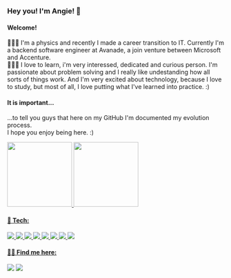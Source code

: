 ### Hey you! I'm Angie! 👋
#### Welcome!

👩🏻‍💻 I'm a physics and recently I made a career transition to IT. Currently I'm a backend software engineer at Avanade, a join venture between Microsoft and Accenture. <br>
👩🏻‍🚀 I love to learn, i'm very interessed, dedicated and curious person. I'm passionate about problem solving and I really like undestanding how all sorts of things work. And I'm very excited about technology, because I love to study, but most of all, I love putting what I've learned into practice. :)
 
#### It is important...
...to tell you guys that here on my GitHub I'm documented my evolution process. <br>
I hope you enjoy being here. :)

<div>
  <a href="https://github.com/angelahempkmeier">
  <img height="150em" src="https://github-readme-stats.vercel.app/api/top-langs/?username=angelahempkmeier&layout=compact&langs_count=7&theme=dracula"/> 
  <img height="150em" src="https://github-readme-stats.vercel.app/api?username=angelahempkmeier&show_icons=true&theme=dracula&include_all_commits=true&count_private=true"/>
</div>
  
  #### &#128295; Tech:
  <img src="https://img.shields.io/badge/HTML5-E34F26?style=for-the-badge&logo=html5&logoColor=white"/> <img src="https://img.shields.io/badge/CSS3-1572B6?style=for-the-badge&logo=css3&logoColor=white"/> <img src="https://img.shields.io/badge/Java-ED8B00?style=for-the-badge&logo=java&logoColor=white"/> <img src="https://img.shields.io/badge/JavaScript-F7DF1E?style=for-the-badge&logo=javascript&logoColor=black"/> <img src="https://img.shields.io/badge/Python-14354C?style=for-the-badge&logo=python&logoColor=white"/> <img src="https://img.shields.io/badge/GIT-E44C30?style=for-the-badge&logo=git&logoColor=white"/> <img src="https://img.shields.io/badge/IntelliJ_IDEA-000000.svg?style=for-the-badge&logo=intellij-idea&logoColor=white"/> <img src="https://img.shields.io/badge/Visual_Studio_Code-0078D4?style=for-the-badge&logo=visual%20studio%20code&logoColor=white"/>
  

  #### ✍🏻 Find me here:
  
  <div>

<a href="https://instagram.com/aggsdp" target="_blank"><img src="https://img.shields.io/badge/-Instagram-%23E4405F?style=for-the-badge&logo=instagram&logoColor=white" target="_blank"></a>
<a href="https://www.linkedin.com/in/aggsdp" target="_blank"><img src="https://img.shields.io/badge/-LinkedIn-%230077B5?style=for-the-badge&logo=linkedin&logoColor=white" target="_blank"></a>

